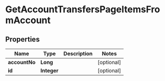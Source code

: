 

# GetAccountTransfersPageItemsFromAccount


## Properties

| Name | Type | Description | Notes |
|------------ | ------------- | ------------- | -------------|
|**accountNo** | **Long** |  |  [optional] |
|**id** | **Integer** |  |  [optional] |



